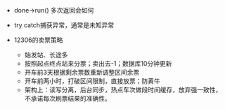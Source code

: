 - done->run() 多次返回会如何
- try catch捕获异常，通常是未知异常







- 12306的卖票策略
  - 始发站、长途多
  - 按照起点终点站来分票；卖出去-1；数据库10分钟更新
  - 开车前3天根据剩余票数重新调整区间余票
  - 开车前两小时，打破区间限制，直接放票；防黄牛
  - 架构上：读写分离，后台同步，热点车次做段时间缓存，放弃强一致性，不承诺每次刷票结果的准确性。

